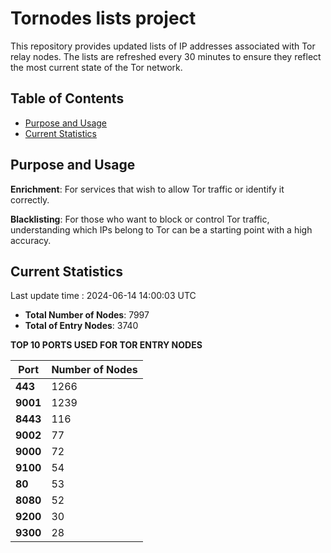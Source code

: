 # Tornodes lists project

This repository provides updated lists of IP addresses associated with Tor relay nodes. The lists are refreshed every 30 minutes to ensure they reflect the most current state of the Tor network.

## Table of Contents

- [Purpose and Usage](#purpose-and-usage)
- [Current Statistics](#current-statistics)


## Purpose and Usage

**Enrichment**: For services that wish to allow Tor traffic or identify it correctly.

**Blacklisting**: For those who want to block or control Tor traffic, understanding which IPs belong to Tor can be a starting point with a high accuracy.

## Current Statistics

Last update time : 2024-06-14 14:00:03 UTC

- **Total Number of Nodes**: 7997
- **Total of Entry Nodes**: 3740

**TOP 10 PORTS USED FOR TOR ENTRY NODES**

| **Port** | **Number of Nodes** |
|------|-----------------|
| **443**   | 1266  |
| **9001**   | 1239  |
| **8443**   | 116  |
| **9002**   | 77  |
| **9000**   | 72  |
| **9100**   | 54  |
| **80**   | 53  |
| **8080**   | 52  |
| **9200**   | 30  |
| **9300**   | 28  |

